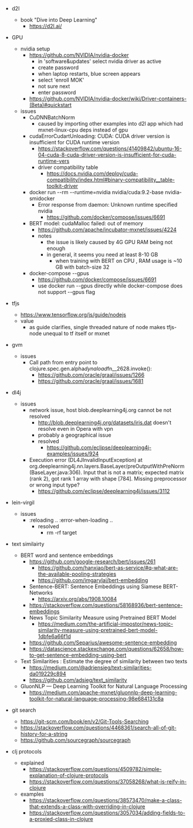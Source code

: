 - d2l
  - book "Dive into Deep Learning"
    - https://d2l.ai/

- GPU
  - nvidia setup
    - https://github.com/NVIDIA/nvidia-docker
      - in 'software&updates' select nvidia driver as active
      - create password
      - when laptop restarts, blue screen appears
      - select 'enroll MOK'
      - not sure next
      - enter password
    - https://github.com/NVIDIA/nvidia-docker/wiki/Driver-containers-(Beta)#quickstart
  - issues
    - CuDNNBatchNorm
      - caused by importing other examples into d2l app which had mxnet-linux-cpu deps instead of gpu
    - cudaErrorCudartUnloading: CUDA: CUDA driver version is insufficient for CUDA runtime version
      - https://stackoverflow.com/questions/41409842/ubuntu-16-04-cuda-8-cuda-driver-version-is-insufficient-for-cuda-runtime-vers
      - driver compatibility table
        - https://docs.nvidia.com/deploy/cuda-compatibility/index.html#binary-compatibility__table-toolkit-driver
    - docker run --rm --runtime=nvidia nvidia/cuda:9.2-base nvidia-smidocker
      - Error response from daemon: Unknown runtime specified nvidia
        - https://github.com/docker/compose/issues/6691
    - BERT model:  cudaMalloc failed: out of memory
      - https://github.com/apache/incubator-mxnet/issues/4224
      - notes
        - the issue is likely caused by 4G GPU RAM being not enough
        - in general, it seems you need at least 8-10 GB
          - when training with BERT on CPU , RAM usage is ~10 GB with batch-size 32
    - docker-compose --gpus
      - https://github.com/docker/compose/issues/6691
      - use docker run --gpus directly while docker-compose does not support --gpus flag
    
- tfjs
  - https://www.tensorflow.org/js/guide/nodejs
  - value
    - as guide clarifies, single threaded nature of node makes tfjs-node unequal to tf itself or mxnet

- gvm
    - issues
      - Call path from entry point to clojure.spec.gen.alpha$dynaload$fn__2628.invoke():
        - https://github.com/oracle/graal/issues/1266
        - https://github.com/oracle/graal/issues/1681

- dl4j
  - issues
    - network issue, host blob.deeplearning4j.org cannot be not resolved
      - http://blob.deeplearning4j.org/datasets/iris.dat doesn't resolve even in Opera with vpn
      - probably a geographical issue
      - resolved
          - https://github.com/eclipse/deeplearning4j-examples/issues/924
    - Execution error (DL4JInvalidInputException) at org.deeplearning4j.nn.layers.BaseLayer/preOutputWithPreNorm (BaseLayer.java:306).
      Input that is not a matrix; expected matrix (rank 2), got rank 1 array with shape [784]. Missing preprocessor or wrong input type?
        - https://github.com/eclipse/deeplearning4j/issues/3112

- lein-virgil
  - issues
    - :reloading .. :error-when-loading ..
      - resolved
          - rm -rf target


- text similairty
    - BERT word and sentence embeddings
        - https://github.com/google-research/bert/issues/261
            - https://github.com/hanxiao/bert-as-service/#q-what-are-the-available-pooling-strategies
            - https://github.com/imgarylai/bert-embedding
        - Sentence-BERT: Sentence Embeddings using Siamese BERT-Networks
            - https://arxiv.org/abs/1908.10084
        - https://stackoverflow.com/questions/58168936/bert-sentence-embeddings
        - News Topic Similarity Measure using Pretrained BERT Model
            - https://medium.com/the-artificial-impostor/news-topic-similarity-measure-using-pretrained-bert-model-1dbfe6a66f1d
        - https://github.com/Separius/awesome-sentence-embedding
        - https://datascience.stackexchange.com/questions/62658/how-to-get-sentence-embedding-using-bert
    - Text Similarities : Estimate the degree of similarity between two texts
        - https://medium.com/@adriensieg/text-similarities-da019229c894
        - https://github.com/adsieg/text_similarity
    - GluonNLP — Deep Learning Toolkit for Natural Language Processing
        - https://medium.com/apache-mxnet/gluonnlp-deep-learning-toolkit-for-natural-language-processing-98e684131c8a
    
    
- git search
    - https://git-scm.com/book/en/v2/Git-Tools-Searching
    - https://stackoverflow.com/questions/4468361/search-all-of-git-history-for-a-string
    - https://github.com/sourcegraph/sourcegraph

- clj protocols
    - explained
        - https://stackoverflow.com/questions/4509782/simple-explanation-of-clojure-protocols
        - https://stackoverflow.com/questions/37058268/what-is-reify-in-clojure
    - examples
        - https://stackoverflow.com/questions/38573470/make-a-class-that-extends-a-class-with-overriding-in-clojure
        - https://stackoverflow.com/questions/3057034/adding-fields-to-a-proxied-class-in-clojure
    